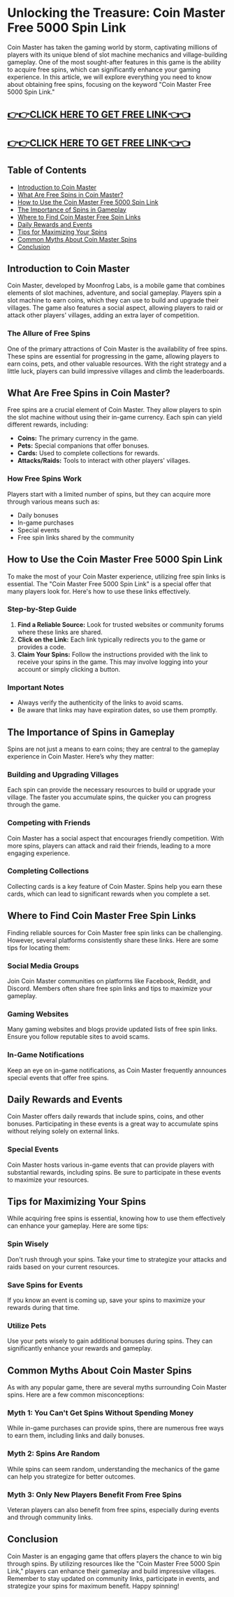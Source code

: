 # Unlocking the Treasure: Coin Master Free 5000 Spin Link

Coin Master has taken the gaming world by storm, captivating millions of players with its unique blend of slot machine mechanics and village-building gameplay. One of the most sought-after features in this game is the ability to acquire free spins, which can significantly enhance your gaming experience. In this article, we will explore everything you need to know about obtaining free spins, focusing on the keyword "Coin Master Free 5000 Spin Link."

[👉👉CLICK HERE TO GET FREE LINK👈👈](https://todaylink.site/CoinsLink/)
--
[👉👉CLICK HERE TO GET FREE LINK👈👈](https://todaylink.site/CoinsLink/)
--

## Table of Contents

- [Introduction to Coin Master](#introduction-to-coin-master)
- [What Are Free Spins in Coin Master?](#what-are-free-spins-in-coin-master)
- [How to Use the Coin Master Free 5000 Spin Link](#how-to-use-the-coin-master-free-5000-spin-link)
- [The Importance of Spins in Gameplay](#the-importance-of-spins-in-gameplay)
- [Where to Find Coin Master Free Spin Links](#where-to-find-coin-master-free-spin-links)
- [Daily Rewards and Events](#daily-rewards-and-events)
- [Tips for Maximizing Your Spins](#tips-for-maximizing-your-spins)
- [Common Myths About Coin Master Spins](#common-myths-about-coin-master-spins)
- [Conclusion](#conclusion)

## Introduction to Coin Master

Coin Master, developed by Moonfrog Labs, is a mobile game that combines elements of slot machines, adventure, and social gameplay. Players spin a slot machine to earn coins, which they can use to build and upgrade their villages. The game also features a social aspect, allowing players to raid or attack other players' villages, adding an extra layer of competition.

### The Allure of Free Spins

One of the primary attractions of Coin Master is the availability of free spins. These spins are essential for progressing in the game, allowing players to earn coins, pets, and other valuable resources. With the right strategy and a little luck, players can build impressive villages and climb the leaderboards.

## What Are Free Spins in Coin Master?

Free spins are a crucial element of Coin Master. They allow players to spin the slot machine without using their in-game currency. Each spin can yield different rewards, including:

- **Coins:** The primary currency in the game.
- **Pets:** Special companions that offer bonuses.
- **Cards:** Used to complete collections for rewards.
- **Attacks/Raids:** Tools to interact with other players' villages.

### How Free Spins Work

Players start with a limited number of spins, but they can acquire more through various means such as:

- Daily bonuses
- In-game purchases
- Special events
- Free spin links shared by the community

## How to Use the Coin Master Free 5000 Spin Link

To make the most of your Coin Master experience, utilizing free spin links is essential. The "Coin Master Free 5000 Spin Link" is a special offer that many players look for. Here's how to use these links effectively.

### Step-by-Step Guide

1. **Find a Reliable Source:** Look for trusted websites or community forums where these links are shared.
2. **Click on the Link:** Each link typically redirects you to the game or provides a code.
3. **Claim Your Spins:** Follow the instructions provided with the link to receive your spins in the game. This may involve logging into your account or simply clicking a button.

### Important Notes

- Always verify the authenticity of the links to avoid scams.
- Be aware that links may have expiration dates, so use them promptly.

## The Importance of Spins in Gameplay

Spins are not just a means to earn coins; they are central to the gameplay experience in Coin Master. Here’s why they matter:

### Building and Upgrading Villages

Each spin can provide the necessary resources to build or upgrade your village. The faster you accumulate spins, the quicker you can progress through the game.

### Competing with Friends

Coin Master has a social aspect that encourages friendly competition. With more spins, players can attack and raid their friends, leading to a more engaging experience.

### Completing Collections

Collecting cards is a key feature of Coin Master. Spins help you earn these cards, which can lead to significant rewards when you complete a set.

## Where to Find Coin Master Free Spin Links

Finding reliable sources for Coin Master free spin links can be challenging. However, several platforms consistently share these links. Here are some tips for locating them:

### Social Media Groups

Join Coin Master communities on platforms like Facebook, Reddit, and Discord. Members often share free spin links and tips to maximize your gameplay.

### Gaming Websites

Many gaming websites and blogs provide updated lists of free spin links. Ensure you follow reputable sites to avoid scams.

### In-Game Notifications

Keep an eye on in-game notifications, as Coin Master frequently announces special events that offer free spins.

## Daily Rewards and Events

Coin Master offers daily rewards that include spins, coins, and other bonuses. Participating in these events is a great way to accumulate spins without relying solely on external links.

### Special Events

Coin Master hosts various in-game events that can provide players with substantial rewards, including spins. Be sure to participate in these events to maximize your resources.

## Tips for Maximizing Your Spins

While acquiring free spins is essential, knowing how to use them effectively can enhance your gameplay. Here are some tips:

### Spin Wisely

Don't rush through your spins. Take your time to strategize your attacks and raids based on your current resources.

### Save Spins for Events

If you know an event is coming up, save your spins to maximize your rewards during that time.

### Utilize Pets

Use your pets wisely to gain additional bonuses during spins. They can significantly enhance your rewards and gameplay.

## Common Myths About Coin Master Spins

As with any popular game, there are several myths surrounding Coin Master spins. Here are a few common misconceptions:

### Myth 1: You Can't Get Spins Without Spending Money

While in-game purchases can provide spins, there are numerous free ways to earn them, including links and daily bonuses.

### Myth 2: Spins Are Random

While spins can seem random, understanding the mechanics of the game can help you strategize for better outcomes.

### Myth 3: Only New Players Benefit From Free Spins

Veteran players can also benefit from free spins, especially during events and through community links.

## Conclusion

Coin Master is an engaging game that offers players the chance to win big through spins. By utilizing resources like the "Coin Master Free 5000 Spin Link," players can enhance their gameplay and build impressive villages. Remember to stay updated on community links, participate in events, and strategize your spins for maximum benefit. Happy spinning!
